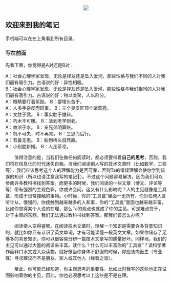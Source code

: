 <div style="text-align:center"><img src="https://pic2.zhimg.com/80/v2-d996a5a8e5ae8d401a878ae596fe0a1d_720w.jpg" align=center/></div>  


## 欢迎来到我的笔记  
手机端可以在左上角看到所有目录。

### 写在前面  

先看下面，你觉得是A对还是B对：

A：社会心理学家发现，无论是择友还是坠入爱河，那些性格与我们不同的人对我们最有吸引力。古语说的好：异性相吸。  
B：社会心理学家发现，无论是择友还是坠入爱河，那些性格与我们相同的人对我们最有吸引力。古语说的好：物以类聚，人以群分。  
A：眼睛要盯着奖励。 B：要埋头苦干。  
A：人多手杂反而碍事。 B：三个臭皮匠顶个诸葛亮。  
A：文胜于武。 B：事实胜于雄辩。  
A：朽木不可雕。 B：活到老学到老。  
A：血浓于水。 B：亲兄弟明算账。  
A：机不可失，时不再来。 B：三思而后行。  
A：有备无患。 B：船到桥头自然直。  
A：小别胜新婚。 B：人走茶凉。 

&emsp;&emsp;值得注意的是，当我们在做任何阅读时，都必须要带着**自己的思考**，否则，我们将在信息化的时代迷失自我。当我们阅读别人写的技术文章时（比如数学、工程等），我们应该思考这个人的理解能力是否可靠，否则Ta的错误理解会使你学到错误的知识（所以也请注意我写的笔记🙂）。不过这个问题容易解决，因为我们可以参阅许多教科书找到答案。而更多的时候，我们阅读的一些文章（博文、评论等等）带有强烈的主观色彩。你或许会问，这又有什么影响呢？人的主见就像是工具盒，形成于日常接触的事物。小时候，你的“工具盒”里面一无所有，你对任何人言听计从，慢慢的，你接触到越来越多的人和事，你的“工具盒”里面也越来越丰富，比如你觉得某个人说的在理，那么Ta的观点也就成了你的主见。可是难点在于，对于主观的东西，我们无法通过教科书找到答案。那我们该怎么办呢？  
  
&emsp;&emsp;阅读使人变得睿智。在阅读技术文章时，理解一个知识是需要许多背景知识的，就比如你只有认识了英文单词，才有可能读懂一段英文文章。如果你储存了足够多的背景知识，你可以很容易分辨一篇技术文章写的质量好坏。同样地，我们的主见可以通过大量的阅读来丰富。读什么？什么可以丰富你的“工具盒”？读科学著作而非口水文或大众读物，就好像当你身体不舒服的时候，你应该向医生（专业性）寻求建议而不是朋友、家人或其他人（经验之谈）。  

&emsp;&emsp;至此，你可能已经知道，你主观思考的重要性，比如此时我写的这些也正在试图影响着你的主见，因此，你也必须思考以上这些是不是在理。  

